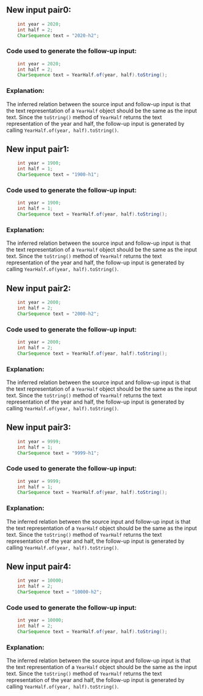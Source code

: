 ## New input pair0:
```java
    int year = 2020;
    int half = 2;
    CharSequence text = "2020-h2";
```
### Code used to generate the follow-up input:
```java
    int year = 2020;
    int half = 2;
    CharSequence text = YearHalf.of(year, half).toString();
```
### Explanation:
The inferred relation between the source input and follow-up input is that the text representation of a `YearHalf` object should be the same as the input text. Since the `toString()` method of `YearHalf` returns the text representation of the year and half, the follow-up input is generated by calling `YearHalf.of(year, half).toString()`.

## New input pair1:
```java
    int year = 1900;
    int half = 1;
    CharSequence text = "1900-h1";
```
### Code used to generate the follow-up input:
```java
    int year = 1900;
    int half = 1;
    CharSequence text = YearHalf.of(year, half).toString();
```
### Explanation:
The inferred relation between the source input and follow-up input is that the text representation of a `YearHalf` object should be the same as the input text. Since the `toString()` method of `YearHalf` returns the text representation of the year and half, the follow-up input is generated by calling `YearHalf.of(year, half).toString()`.

## New input pair2:
```java
    int year = 2000;
    int half = 2;
    CharSequence text = "2000-h2";
```
### Code used to generate the follow-up input:
```java
    int year = 2000;
    int half = 2;
    CharSequence text = YearHalf.of(year, half).toString();
```
### Explanation:
The inferred relation between the source input and follow-up input is that the text representation of a `YearHalf` object should be the same as the input text. Since the `toString()` method of `YearHalf` returns the text representation of the year and half, the follow-up input is generated by calling `YearHalf.of(year, half).toString()`.

## New input pair3:
```java
    int year = 9999;
    int half = 1;
    CharSequence text = "9999-h1";
```
### Code used to generate the follow-up input:
```java
    int year = 9999;
    int half = 1;
    CharSequence text = YearHalf.of(year, half).toString();
```
### Explanation:
The inferred relation between the source input and follow-up input is that the text representation of a `YearHalf` object should be the same as the input text. Since the `toString()` method of `YearHalf` returns the text representation of the year and half, the follow-up input is generated by calling `YearHalf.of(year, half).toString()`.

## New input pair4:
```java
    int year = 10000;
    int half = 2;
    CharSequence text = "10000-h2";
```
### Code used to generate the follow-up input:
```java
    int year = 10000;
    int half = 2;
    CharSequence text = YearHalf.of(year, half).toString();
```
### Explanation:
The inferred relation between the source input and follow-up input is that the text representation of a `YearHalf` object should be the same as the input text. Since the `toString()` method of `YearHalf` returns the text representation of the year and half, the follow-up input is generated by calling `YearHalf.of(year, half).toString()`.
